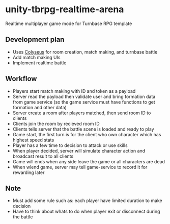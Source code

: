 # unity-tbrpg-realtime-arena
Realtime multiplayer game mode for Turnbase RPG template

## Development plan
- Uses [Colyseus](https://www.colyseus.io/) for room creation, match making, and turnbase battle
- Add match making UIs
- Implement realtime battle

## Workflow
- Players start match making with ID and token as a payload
- Server read the payload then validate user and bring formation data from game service (so the game service must have functions to get formation and other data)
- Server create a room after players matched, then send room ID to clients
- Clients join the room by recieved room ID
- Clients tells server that the battle scene is loaded and ready to play
- Game start, the first turn is for the client who own character which has highest speed stats
- Player has a few time to decision to attack or use skills
- When player decided, server will simulate character action and broadcast result to all clients
- Game will ends when any side leave the game or all characters are dead
- When wlend game, server may tell game-service to record it for rewarding later

## Note
- Must add some rule such as: each player have limited duration to make decision
- Have to think about whats to do when player exit or disconnect during the battle
